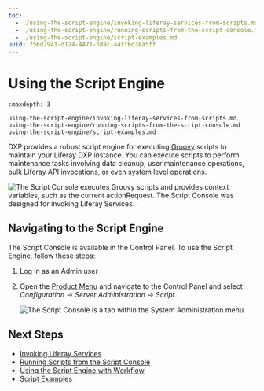 ```yaml
---
toc:
  - ./using-the-script-engine/invoking-liferay-services-from-scripts.md
  - ./using-the-script-engine/running-scripts-from-the-script-console.md
  - ./using-the-script-engine/script-examples.md
uuid: 756d2941-d124-4471-b89c-a4ff6d38a5ff
---
```

# Using the Script Engine

```{toctree}
:maxdepth: 3

using-the-script-engine/invoking-liferay-services-from-scripts.md
using-the-script-engine/running-scripts-from-the-script-console.md
using-the-script-engine/script-examples.md
```

DXP provides a robust script engine for executing [Groovy](http://groovy-lang.org/) scripts to maintain your Liferay DXP instance. You can execute scripts to perform maintenance tasks involving data cleanup, user maintenance operations, bulk Liferay API invocations, or even system level operations.

![The Script Console executes Groovy scripts and provides context variables, such as the current actionRequest. The Script Console was designed for invoking Liferay Services.](./using-the-script-engine/images/01.png)

## Navigating to the Script Engine

The Script Console is available in the Control Panel. To use the Script Engine, follow these steps:

1. Log in as an Admin user
1. Open the [Product Menu](../getting-started/navigating-dxp.md) and navigate to the Control Panel and select *Configuration* &rarr; *Server Administration* &rarr; *Script*.

    ![The Script Console is a tab within the System Administration menu.](./using-the-script-engine/images/02.png)

## Next Steps

* [Invoking Liferay Services](./using-the-script-engine/invoking-liferay-services-from-scripts.md)
* [Running Scripts from the Script Console](./using-the-script-engine/running-scripts-from-the-script-console.md)
* [Using the Script Engine with Workflow](../process-automation/workflow/developer-guide/using-the-script-engine-in-workflow.md)
* [Script Examples](./using-the-script-engine/script-examples.md)
